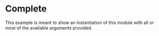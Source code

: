 # Complete

This example is meant to show an instantiation of this module with all or most of the available arguments provided.
